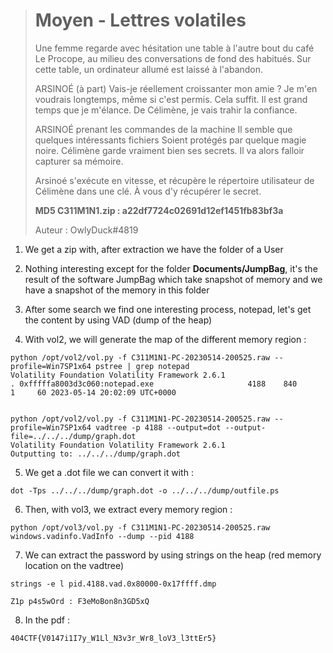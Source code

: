 > # Moyen - Lettres volatiles
>
> Une femme regarde avec hésitation une table à l'autre bout du café Le Procope, au milieu des conversations de fond des habitués. Sur cette table, un ordinateur allumé est laissé à l'abandon.
>
> ARSINOÉ (à part)
> Vais-je réellement croissanter mon amie ?
> Je m'en voudrais longtemps, même si c'est permis.
> Cela suffit. Il est grand temps que je m'élance.
> De Célimène, je vais trahir la confiance.
>
> ARSINOÉ
> prenant les commandes de la machine
> Il semble que quelques intéressants fichiers
> Soient protégés par quelque magie noire.
> Célimène garde vraiment bien ses secrets.
> Il va alors falloir capturer sa mémoire.
>
> Arsinoé s'exécute en vitesse, et récupère le répertoire utilisateur de Célimène dans une clé. À vous d'y récupérer le secret.
>
> **MD5 C311M1N1.zip : a22df7724c02691d12ef1451fb83bf3a**
>
> Auteur : OwlyDuck#4819

1. We get a zip with, after extraction we have the folder of a User

2. Nothing interesting except for the folder **Documents/JumpBag**, it's the result of the software JumpBag which take snapshot of memory and we have a snapshot of the memory in this folder

3. After some search we find one interesting process, notepad, let's get the content by using VAD (dump of the heap) 

4. With vol2, we will generate the map of the different memory region : 

```
python /opt/vol2/vol.py -f C311M1N1-PC-20230514-200525.raw --profile=Win7SP1x64 pstree | grep notepad
Volatility Foundation Volatility Framework 2.6.1
. 0xfffffa8003d3c060:notepad.exe                     4188    840      1     60 2023-05-14 20:02:09 UTC+0000
                                                                    
                                                                    
python /opt/vol2/vol.py -f C311M1N1-PC-20230514-200525.raw --profile=Win7SP1x64 vadtree -p 4188 --output=dot --output-file=../../../dump/graph.dot 
Volatility Foundation Volatility Framework 2.6.1
Outputting to: ../../../dump/graph.dot

```

5. We get a .dot file we can convert it with :
```
dot -Tps ../../../dump/graph.dot -o ../../../dump/outfile.ps
```

6. Then, with vol3, we extract every memory region :
```
python /opt/vol3/vol.py -f C311M1N1-PC-20230514-200525.raw windows.vadinfo.VadInfo --dump --pid 4188
```

7. We can extract the password by using strings on the heap (red memory location on the vadtree)

```
strings -e l pid.4188.vad.0x80000-0x17ffff.dmp

Z1p p4s5wOrd : F3eMoBon8n3GD5xQ
```

8. In the pdf :

```
404CTF{V0147i1I7y_W1Ll_N3v3r_Wr8_loV3_l3ttEr5}
```